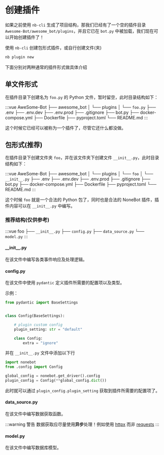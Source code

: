 # 创建插件

如果之前使用 `nb-cli` 生成了项目结构，那我们已经有了一个空的插件目录 `Awesome-Bot/awesome_bot/plugins`，并且它已在 `bot.py` 中被加载，我们现在可以开始创建插件了！

使用 `nb-cli` 创建包形式插件，或自行创建文件(夹)

```bash
nb plugin new
```

下面分别对两种通常的插件形式做具体介绍

## 单文件形式

在插件目录下创建名为 `foo.py` 的 Python 文件，暂时留空，此时目录结构如下：

<!-- prettier-ignore-start -->
:::vue
AweSome-Bot
├── awesome_bot
│   └── plugins
│      └── `foo.py`
├── .env
├── .env.dev
├── .env.prod
├── .gitignore
├── bot.py
├── docker-compose.yml
├── Dockerfile
├── pyproject.toml
└── README.md
:::
<!-- prettier-ignore-end -->

这个时候它已经可以被称为一个插件了，尽管它还什么都没做。

## 包形式(推荐)

在插件目录下创建文件夹 `foo`，并在该文件夹下创建文件 `__init__.py`，此时目录结构如下：

<!-- prettier-ignore-start -->
:::vue
AweSome-Bot
├── awesome_bot
│   └── plugins
│      └── `foo`
│         └── `__init__.py`
├── .env
├── .env.dev
├── .env.prod
├── .gitignore
├── bot.py
├── docker-compose.yml
├── Dockerfile
├── pyproject.toml
└── README.md
:::
<!-- prettier-ignore-end -->

这个时候 `foo` 就是一个合法的 Python 包了，同时也是合法的 NoneBot 插件，插件内容可以在 `__init__.py` 中编写。

### 推荐结构(仅供参考)

<!-- prettier-ignore-start -->
:::vue
foo
├── `__init__.py`
├── `config.py`
├── `data_source.py`
└── `model.py`
:::
<!-- prettier-ignore-end -->

#### \_\_init\_\_.py

在该文件中编写各类事件响应及处理逻辑。

#### config.py

在该文件中使用 `pydantic` 定义插件所需要的配置项以及类型。

示例：

```python
from pydantic import BaseSettings


class Config(BaseSettings):

    # plugin custom config
    plugin_setting: str = "default"

    class Config:
        extra = "ignore"
```

并在 `__init__.py` 文件中添加以下行

```python
import nonebot
from .config import Config

global_config = nonebot.get_driver().config
plugin_config = Config(**global_config.dict())
```

此时就可以通过 `plugin_config.plugin_setting` 获取到插件所需要的配置项了。

#### data_source.py

在该文件中编写数据获取函数。

:::warning 警告
数据获取应尽量使用**异步**处理！例如使用 [httpx](https://www.python-httpx.org/) 而非 [requests](https://requests.readthedocs.io/en/master/)
:::

#### model.py

在该文件中编写数据库模型。
